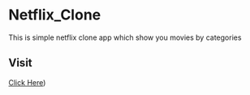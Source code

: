 # Netflix_Clone
This is simple netflix clone app which show you movies by categories

## Visit
 [Click Here](https://ajay-chaudhari01001.github.io/Netflix_Clone/))
